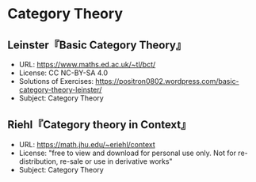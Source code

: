 # Category Theory

## Leinster『Basic Category Theory』

* URL: <https://www.maths.ed.ac.uk/~tl/bct/>
* License: CC NC-BY-SA 4.0
* Solutions of Exercises: <https://positron0802.wordpress.com/basic-category-theory-leinster/>
* Subject: Category Theory

## Riehl『Category theory in Context』

* URL: <https://math.jhu.edu/~eriehl/context>
* License: "free to view and download for personal use only. Not for re-distribution, re-sale or use in derivative works"
* Subject: Category Theory